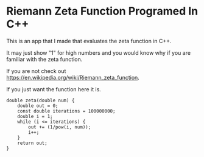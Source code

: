 # Riemann Zeta Function Programed In C++

This is an app that I made that evaluates the zeta function in C++.

It may just show "1" for high numbers and you would know why if you are familiar with the zeta function.

If you are not check out https://en.wikipedia.org/wiki/Riemann_zeta_function.

If you just want the function here it is.

```
double zeta(double num) {
	double out = 0;
	const double iterations = 100000000;
	double i = 1;
	while (i <= iterations) {
		out += (1/pow(i, num));
		i++;
	}
	return out;
}
```
